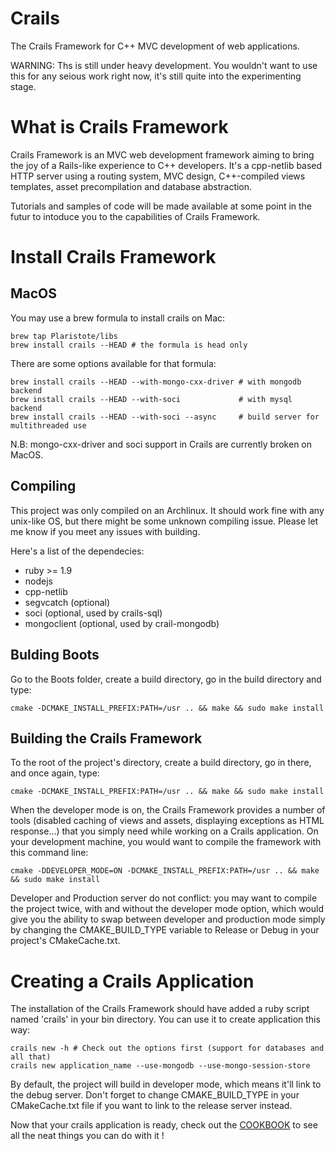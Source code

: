 Crails
======

The Crails Framework for C++ MVC development of web applications.

WARNING: Ths is still under heavy development. You wouldn't want to use this for any seious work right now,
it's still quite into the experimenting stage.

What is Crails Framework
======
Crails Framework is an MVC web development framework aiming to bring the joy of a Rails-like experience to C++
developers.
It's a cpp-netlib based HTTP server using a routing system, MVC design, C++-compiled views templates, asset
precompilation and database abstraction.

Tutorials and samples of code will be made available at some point in the futur to intoduce you to the capabilities
of Crails Framework.

Install Crails Framework
========
MacOS
--------
You may use a brew formula to install crails on Mac:

    brew tap Plaristote/libs
    brew install crails --HEAD # the formula is head only

There are some options available for that formula:

    brew install crails --HEAD --with-mongo-cxx-driver # with mongodb backend
    brew install crails --HEAD --with-soci             # with mysql backend
    brew install crails --HEAD --with-soci --async     # build server for multithreaded use 

N.B: mongo-cxx-driver and soci support in Crails are currently broken on MacOS.

Compiling
--------
This project was only compiled on an Archlinux. It should work fine with any unix-like OS, but there might be some
unknown compiling issue. Please let me know if you meet any issues with building.

Here's a list of the dependecies:
- ruby >= 1.9
- nodejs
- cpp-netlib
- segvcatch (optional)
- soci (optional, used by crails-sql)
- mongoclient (optional, used by crail-mongodb)

Bulding Boots
--------
Go to the Boots folder, create a build directory, go in the build directory and type:

    cmake -DCMAKE_INSTALL_PREFIX:PATH=/usr .. && make && sudo make install

Building the Crails Framework
--------
To the root of the project's directory, create a build directory, go in there, and once again, type:

    cmake -DCMAKE_INSTALL_PREFIX:PATH=/usr .. && make && sudo make install

When the developer mode is on, the Crails Framework provides a number of tools (disabled caching of views and assets, displaying exceptions as HTML response...) that you simply need while working on a Crails application. On your development machine, you would want to compile the framework with this command line:

    cmake -DDEVELOPER_MODE=ON -DCMAKE_INSTALL_PREFIX:PATH=/usr .. && make && sudo make install

Developer and Production server do not conflict: you may want to compile the project twice, with and without the developer mode option, which would give you the ability to swap between developer and production mode simply by changing the CMAKE_BUILD_TYPE variable to Release or Debug in your project's CMakeCache.txt.

Creating a Crails Application
========
The installation of the Crails Framework should have added a ruby script named 'crails' in your bin directory.
You can use it to create application this way:

    crails new -h # Check out the options first (support for databases and all that)
    crails new application_name --use-mongodb --use-mongo-session-store

By default, the project will build in developer mode, which means it'll link to the debug server. Don't forget to change CMAKE_BUILD_TYPE in your CMakeCache.txt file if you want to link to the release server instead.

Now that your crails application is ready, check out the [COOKBOOK](COOKBOOK.md) to see all the neat things you can do with it !
